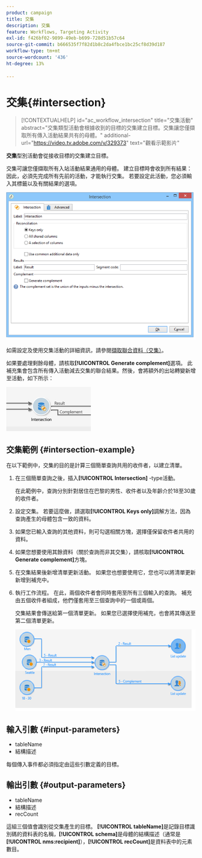 ```yaml
---
product: campaign
title: 交集
description: 交集
feature: Workflows, Targeting Activity
exl-id: f426bf02-9899-49eb-b699-728d51b57c64
source-git-commit: b666535f7f82d1b8c2da4fbce1bc25cf8d39d187
workflow-type: tm+mt
source-wordcount: '436'
ht-degree: 13%

---
```


# 交集{#intersection}

>[!CONTEXTUALHELP]
>id="ac_workflow_intersection"
>title="交集活動"
>abstract="交集類型活動會根據收到的目標的交集建立目標。交集讓您僅擷取所有傳入活動結果共有的母體。"
>additional-url="https://video.tv.adobe.com/v/329373" text="觀看示範影片"




**交集**&#x200B;型別活動會從接收目標的交集建立目標。

交集可讓您僅擷取所有入站活動結果通用的母體。 建立目標時會收到所有結果：因此，必須先完成所有先前的活動，才能執行交集。 若要設定此活動，您必須輸入其標籤以及有關結果的選項。

![](assets/s_user_segmentation_inter.png)

如需設定及使用交集活動的詳細資訊，請參閱[擷取聯合資料（交集）](targeting-data.md#extracting-joint-data--intersection-)。

如果要處理剩餘母體，請核取&#x200B;**[!UICONTROL Generate complement]**&#x200B;選項。 此補充集會包含所有傳入活動減去交集的聯合結果。然後，會將額外的出站轉變新增至活動，如下所示：

![](assets/s_user_segmentation_inter_compl.png)

## 交集範例 {#intersection-example}

在以下範例中，交集的目的是計算三個簡單查詢共用的收件者，以建立清單。

1. 在三個簡單查詢之後，插入&#x200B;**[!UICONTROL Intersection]** -type活動。

   在此範例中，查詢分別針對居住在巴黎的男性、收件者以及年齡介於18至30歲的收件者。

1. 設定交集。 若要這麼做，請選取&#x200B;**[!UICONTROL Keys only]**&#x200B;調解方法，因為查詢產生的母體包含一致的資料。
1. 如果您已輸入查詢的其他資料，則可勾選相關方塊，選擇僅保留收件者共用的資料。
1. 如果您想要使用其餘資料（關於查詢而非其交集），請核取&#x200B;**[!UICONTROL Generate complement]**&#x200B;方塊。
1. 在交集結果後新增清單更新活動。 如果您也想要使用它，您也可以將清單更新新增到補充中。
1. 執行工作流程。 在此，兩個收件者會同時套用至所有三個輸入的查詢。 補充由五個收件者組成，他們僅套用至三個查詢中的一個或兩個。

   交集結果會傳送給第一個清單更新。 如果您已選擇使用補充，也會將其傳送至第二個清單更新。

   ![](assets/intersection_example.png)

## 輸入引數 {#input-parameters}

* tableName
* 結構描述

每個傳入事件都必須指定由這些引數定義的目標。

## 輸出引數 {#output-parameters}

* tableName
* 結構描述
* recCount

這組三個值會識別從交集產生的目標。 **[!UICONTROL tableName]**&#x200B;是記錄目標識別碼的資料表的名稱，**[!UICONTROL schema]**&#x200B;是母體的結構描述（通常是&#x200B;**[!UICONTROL nms:recipient]**），**[!UICONTROL recCount]**&#x200B;是資料表中的元素數目。

